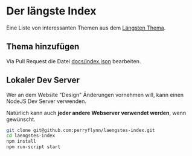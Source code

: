 # Der längste Index

Eine Liste von interessanten Themen aus dem [Längsten Thema](https://forum.netcup.de/sonstiges/smalltalk/1051-das-l%C3%A4ngste-thema/).

## Thema hinzufügen

Via Pull Request die Datei [docs/index.json](docs/index.json) bearbeiten.

## Lokaler Dev Server

Wer an dem Website "Design" Änderungen vornehmen will, kann einen NodeJS Dev Server verwenden.

Natürlich kann auch **jeder andere Webserver verwendet werden**, wenn gewünscht.

```sh
git clone git@github.com:perryflynn/laengstes-index.git
cd laengstes-index
npm install
npm run-script start
```
